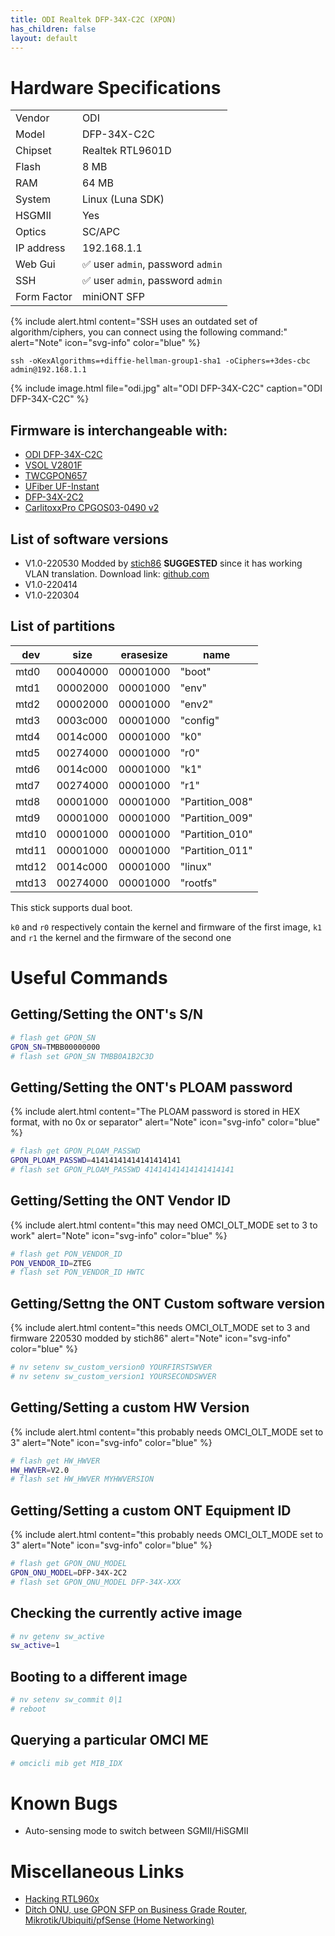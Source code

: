 ```yaml
---
title: ODI Realtek DFP-34X-C2C (XPON)
has_children: false
layout: default
---
```


# Hardware Specifications

|             |                                   |
| ----------- | --------------------------------- |
| Vendor      | ODI                               |
| Model       | DFP-34X-C2C                       |
| Chipset     | Realtek RTL9601D                  |
| Flash       | 8 MB                              |
| RAM         | 64 MB                             |
| System      | Linux (Luna SDK)                  |
| HSGMII      | Yes                               |
| Optics      | SC/APC                            |
| IP address  | 192.168.1.1                       |
| Web Gui     | ✅ user `admin`, password `admin` |
| SSH         | ✅ user `admin`, password `admin` |
| Form Factor | miniONT SFP                       |

{% include alert.html content="SSH uses an outdated set of algorithm/ciphers, you can connect using the following command:" alert="Note"  icon="svg-info" color="blue" %}

```shell
ssh -oKexAlgorithms=+diffie-hellman-group1-sha1 -oCiphers=+3des-cbc admin@192.168.1.1
```

{% include image.html file="odi.jpg" alt="ODI DFP-34X-C2C" caption="ODI DFP-34X-C2C" %}


## Firmware is interchangeable with:

- [ODI DFP-34X-C2C](ont-ODI-DFP-34X-C2C)
- [VSOL V2801F](ont-vsol-V2801F)
- [TWCGPON657](ont-TWCGPON657)
- [UFiber UF-Instant](ont-UFiber-UF-Instant) 
- [DFP-34X-2C2](ont-DFP-34X-2C2)
- [CarlitoxxPro CPGOS03-0490 v2](ont-CarlitoxxPro-CPGOS03-0490-v2)

## List of software versions
- V1.0-220530 Modded by [stich86](https://github.com/stich86) **SUGGESTED** since it has working VLAN translation. Download link: [github.com](https://github.com/Anime4000/RTL960x/files/8821809/M114_sfp_ODI_hybrid_220527_stich86_220530.tar.zip)
- V1.0-220414
- V1.0-220304

## List of partitions
 
| dev   | size     | erasesize | name            |
| ----- | -------- | --------- | --------------- |
| mtd0  | 00040000 | 00001000  | "boot"          |
| mtd1  | 00002000 | 00001000  | "env"           |
| mtd2  | 00002000 | 00001000  | "env2"          |
| mtd3  | 0003c000 | 00001000  | "config"        |
| mtd4  | 0014c000 | 00001000  | "k0"            |
| mtd5  | 00274000 | 00001000  | "r0"            |
| mtd6  | 0014c000 | 00001000  | "k1"            |
| mtd7  | 00274000 | 00001000  | "r1"            |
| mtd8  | 00001000 | 00001000  | "Partition_008" |
| mtd9  | 00001000 | 00001000  | "Partition_009" |
| mtd10 | 00001000 | 00001000  | "Partition_010" |
| mtd11 | 00001000 | 00001000  | "Partition_011" |
| mtd12 | 0014c000 | 00001000  | "linux"         |
| mtd13 | 00274000 | 00001000  | "rootfs"        |

This stick supports dual boot. 

`k0` and `r0` respectively contain the kernel and firmware of the first image, `k1` and `r1` the kernel and the firmware of the second one

# Useful Commands

## Getting/Setting the ONT's S/N
```sh
# flash get GPON_SN
GPON_SN=TMBB00000000
# flash set GPON_SN TMBB0A1B2C3D
```

## Getting/Setting the ONT's PLOAM password

{% include alert.html content="The PLOAM password is stored in HEX format, with no 0x or separator" alert="Note"  icon="svg-info" color="blue" %}

```sh
# flash get GPON_PLOAM_PASSWD
GPON_PLOAM_PASSWD=41414141414141414141
# flash set GPON_PLOAM_PASSWD 41414141414141414141
```

## Getting/Setting the ONT Vendor ID

{% include alert.html content="this may need OMCI_OLT_MODE set to 3 to work" alert="Note" icon="svg-info" color="blue" %}

```sh
# flash get PON_VENDOR_ID  
PON_VENDOR_ID=ZTEG
# flash set PON_VENDOR_ID HWTC
```

## Getting/Settng the ONT Custom software version
{% include alert.html content="this needs OMCI_OLT_MODE set to 3 and firmware 220530 modded by stich86" alert="Note" icon="svg-info" color="blue" %}

```sh
# nv setenv sw_custom_version0 YOURFIRSTSWVER
# nv setenv sw_custom_version1 YOURSECONDSWVER
```

## Getting/Setting a custom HW Version
{% include alert.html content="this probably needs OMCI_OLT_MODE set to 3" alert="Note" icon="svg-info" color="blue" %}


```sh
# flash get HW_HWVER
HW_HWVER=V2.0
# flash set HW_HWVER MYHWVERSION
```

## Getting/Setting a custom ONT Equipment ID
{% include alert.html content="this probably needs OMCI_OLT_MODE set to 3" alert="Note" icon="svg-info" color="blue" %}
```sh
# flash get GPON_ONU_MODEL
GPON_ONU_MODEL=DFP-34X-2C2
# flash set GPON_ONU_MODEL DFP-34X-XXX
```

## Checking the currently active image
```sh
# nv getenv sw_active
sw_active=1
```

## Booting to a different image
```sh
# nv setenv sw_commit 0|1
# reboot
```

## Querying a particular OMCI ME
```sh
# omcicli mib get MIB_IDX
```

# Known Bugs

- Auto-sensing mode to switch between SGMII/HiSGMII

# Miscellaneous Links

- [Hacking RTL960x](https://github.com/Anime4000/RTL960x)
- [Ditch ONU, use GPON SFP on Business Grade Router, Mikrotik/Ubiquiti/pfSense (Home Networking)](https://forum.lowyat.net/topic/4925452)


